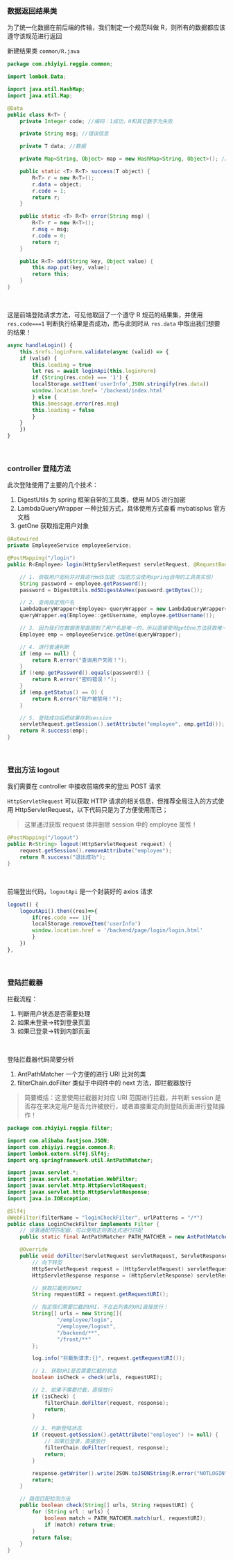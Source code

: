 ### 数据返回结果类

为了统一化数据在前后端的传输，我们制定一个规范叫做 R，则所有的数据都应该遵守该规范进行返回

新建结果类 `common/R.java`

```java
package com.zhiyiyi.reggie.common;

import lombok.Data;

import java.util.HashMap;
import java.util.Map;

@Data
public class R<T> {
    private Integer code; //编码：1成功，0和其它数字为失败

    private String msg; //错误信息

    private T data; //数据

    private Map<String, Object> map = new HashMap<String, Object>(); //动态数据

    public static <T> R<T> success(T object) {
        R<T> r = new R<T>();
        r.data = object;
        r.code = 1;
        return r;
    }

    public static <T> R<T> error(String msg) {
        R<T> r = new R<T>();
        r.msg = msg;
        r.code = 0;
        return r;
    }

    public R<T> add(String key, Object value) {
        this.map.put(key, value);
        return this;
    }
}
```

<br>

这是前端登陆请求方法，可见他取回了一个遵守 R 规范的结果集，并使用 `res.code===1` 判断执行结果是否成功，而与此同时从 `res.data` 中取出我们想要的结果！

```js
async handleLogin() {
    this.$refs.loginForm.validate(async (valid) => {
    if (valid) {
        this.loading = true
        let res = await loginApi(this.loginForm)
        if (String(res.code) === '1') {
        localStorage.setItem('userInfo',JSON.stringify(res.data))
        window.location.href= '/backend/index.html'
        } else {
        this.$message.error(res.msg)
        this.loading = false
        }
    }
    })
}
```

<br>

### controller 登陆方法

此次登陆使用了主要的几个技术：

1. DigestUtils 为 spring 框架自带的工具类，使用 MD5 进行加密
2. LambdaQueryWrapper 一种比较方式，具体使用方式查看 mybatisplus 官方文档
3. getOne 获取指定用户对象

```java
@Autowired
private EmployeeService employeeService;

@PostMapping("/login")
public R<Employee> login(HttpServletRequest servletRequest, @RequestBody Employee employee) {

    // 1. 获取用户密码并对其进行md5加密（加密方法使用spring自带的工具类实现）
    String password = employee.getPassword();
    password = DigestUtils.md5DigestAsHex(password.getBytes());

    // 2. 查询指定用户名
    LambdaQueryWrapper<Employee> queryWrapper = new LambdaQueryWrapper<>();
    queryWrapper.eq(Employee::getUsername, employee.getUsername());

    // 3. 因为我们在数据表里面限制了用户名是唯一的，所以直接使用getOne方法获取唯一一个用户对象
    Employee emp = employeeService.getOne(queryWrapper);

    // 4. 进行普通判断
    if (emp == null) {
        return R.error("查询用户失败！");
    }
    if (!emp.getPassword().equals(password)) {
        return R.error("密码错误！");
    }
    if (emp.getStatus() == 0) {
        return R.error("账户被禁用！");
    }

    // 5. 登陆成功后把结果存到session
    servletRequest.getSession().setAttribute("employee", emp.getId());
    return R.success(emp);
}
```

<br>

### 登出方法 logout

我们需要在 controller 中接收前端传来的登出 POST 请求

`HttpServletRequest` 可以获取 HTTP 请求的相关信息，但推荐全局注入的方式使用 HttpServletRequest，以下代码只是为了方便使用而已；

> 这里通过获取 request 体并删除 session 中的 employee 属性！

```java
@PostMapping("/logout")
public R<String> logout(HttpServletRequest request) {
    request.getSession().removeAttribute("employee");
    return R.success("退出成功");
}
```

<br>

前端登出代码，`logoutApi` 是一个封装好的 axios 请求

```js
logout() {
    logoutApi().then((res)=>{
        if(res.code === 1){
        localStorage.removeItem('userInfo')
        window.location.href = '/backend/page/login/login.html'
        }
    })
},
```

<br>

### 登陆拦截器

拦截流程：

1. 判断用户状态是否需要处理
2. 如果未登录->转到登录页面
3. 如果已登录->转到内部页面

<br>

登陆拦截器代码简要分析

1. AntPathMatcher 一个方便的进行 URI 比对的类
2. filterChain.doFilter 类似于中间件中的 next 方法，即拦截器放行

> 简要概括：这里使用拦截器对对应 URI 范围进行拦截，并判断 session 是否存在来决定用户是否允许被放行，或者直接重定向到登陆页面进行登陆操作！

```java
package com.zhiyiyi.reggie.filter;

import com.alibaba.fastjson.JSON;
import com.zhiyiyi.reggie.common.R;
import lombok.extern.slf4j.Slf4j;
import org.springframework.util.AntPathMatcher;

import javax.servlet.*;
import javax.servlet.annotation.WebFilter;
import javax.servlet.http.HttpServletRequest;
import javax.servlet.http.HttpServletResponse;
import java.io.IOException;

@Slf4j
@WebFilter(filterName = "loginCheckFilter", urlPatterns = "/*")
public class LoginCheckFilter implements Filter {
    // 设置通配符匹配器，可以使用正则表达式进行匹配
    public static final AntPathMatcher PATH_MATCHER = new AntPathMatcher();

    @Override
    public void doFilter(ServletRequest servletRequest, ServletResponse servletResponse, FilterChain filterChain) throws IOException, ServletException {
        // 向下转型
        HttpServletRequest request = (HttpServletRequest) servletRequest;
        HttpServletResponse response = (HttpServletResponse) servletResponse;

        // 获取拦截到的URI
        String requestURI = request.getRequestURI();

        // 指定我们需要拦截的URI，不在此列表的URI直接放行！
        String[] urls = new String[]{
                "/employee/login",
                "/employee/logout",
                "/backend/**",
                "/front/**"
        };

        log.info("拦截到请求:{}", request.getRequestURI());

        // 1. 获取URI是否需要拦截的状态
        boolean isCheck = check(urls, requestURI);

        // 2. 如果不需要拦截，直接放行
        if (isCheck) {
            filterChain.doFilter(request, response);
            return;
        }

        // 3. 判断登陆状态
        if (request.getSession().getAttribute("employee") != null) {
            // 如果已登录，直接放行
            filterChain.doFilter(request, response);
            return;
        }

        response.getWriter().write(JSON.toJSONString(R.error("NOTLOGIN")));
        return;
    }

    // 路径匹配检测方法
    public boolean check(String[] urls, String requestURI) {
        for (String url : urls) {
            boolean match = PATH_MATCHER.match(url, requestURI);
            if (match) return true;
        }
        return false;
    }
}

```

<br>
